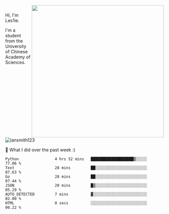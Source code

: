 <img align="right" src="https://github-readme-stats.vercel.app/api?username=iansmith123&show_icons=true&hide_border=true" width="420">

### 
Hi, I'm Les1ie. 

I'm a student from the University of Chinese Academy of Sciences.

<img src="https://komarev.com/ghpvc/?username=iansmith123" alt="iansmith123" />




🔭 What I did over the past week :)
<!--START_SECTION:waka-->

```text
Python                4 hrs 52 mins   ███████████████████▒░░░░░   77.06 %
Text                  28 mins         ██░░░░░░░░░░░░░░░░░░░░░░░   07.63 %
Go                    28 mins         ██░░░░░░░░░░░░░░░░░░░░░░░   07.44 %
JSON                  20 mins         █▒░░░░░░░░░░░░░░░░░░░░░░░   05.29 %
AUTO_DETECTED         7 mins          ▓░░░░░░░░░░░░░░░░░░░░░░░░   02.00 %
HTML                  0 secs          ░░░░░░░░░░░░░░░░░░░░░░░░░   00.22 %
```

<!--END_SECTION:waka-->


<!--
**IanSmith123/IanSmith123** is a ✨ _special_ ✨ repository because its `README.md` (this file) appears on your GitHub profile.
<img src="https://github.githubassets.com/images/spinners/octocat-spinner-64.gif">

Here are some ideas to get you started:

- 🔭 I’m currently working on ...
- 🌱 I’m currently learning ...
- 👯 I’m looking to collaborate on ...
- 🤔 I’m looking for help with ...
- 💬 Ask me about ...
- 📫 How to reach me: ...
- 😄 Pronouns: ...
- ⚡ Fun fact: ...
-->
